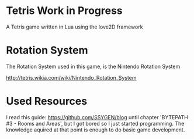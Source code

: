 # Tetris Work in Progress

A Tetris game written in Lua using the love2D framework

# Rotation System

The Rotation System used in this game, is the Nintendo Rotation System

http://tetris.wikia.com/wiki/Nintendo_Rotation_System

# Used Resources

I read this guide: https://github.com/SSYGEN/blog until chapter 'BYTEPATH #3 - Rooms and Areas', but I got bored so I just started programming. The knowledge aquired at that point is enough to do basic game development.
